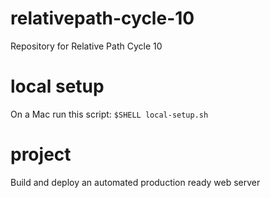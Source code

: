 # relativepath-cycle-10
Repository for Relative Path Cycle 10


# local setup
On a Mac run this script:
`$SHELL local-setup.sh`

# project
Build and deploy an automated production ready web server



